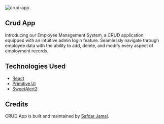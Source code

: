 <span align="center">![crud-app](https://user-images.githubusercontent.com/48409548/94567114-8aa5ea80-0284-11eb-99f6-87401b099848.png)</span>

## Crud App

<p>
Introducing our Employee Management System, a CRUD application equipped with an intuitive admin login feature. Seamlessly navigate through employee data with the ability to add, delete, and modify every aspect of employment records.
</p>

## Technologies Used

- [React](http://reactjs.org)
- [Primitive UI](https://taniarascia.github.io/primitive)
- [SweetAlert2](https://sweetalert2.github.io)

## Credits

CRUD App is built and maintained by [Safdar Jamal](https://safdarjamal.github.io).
